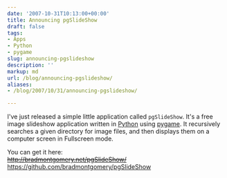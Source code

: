 ```yaml
---
date: '2007-10-31T10:13:00+00:00'
title: Announcing pgSlideShow
draft: false
tags:
- Apps
- Python
- pygame
slug: announcing-pgslideshow
description: ''
markup: md
url: /blog/announcing-pgslideshow/
aliases:
- /blog/2007/10/31/announcing-pgslideshow/

---
```


I've just released a simple little application called `pgSlideShow`. It's a free image slideshow application written in [Python](http://python.org) using [pygame](http://pygame.org). It recursively searches a given directory for image files, and then displays them on a computer screen in Fullscreen mode.


You can get it here:   
~~http://bradmontgomery.net/pgSlideShow/~~  
<https://github.com/bradmontgomery/pgSlideShow>

